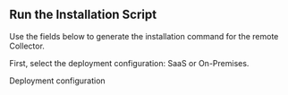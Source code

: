 

## Run the Installation Script

Use the fields below to generate the installation command for the remote Collector.

First, select the deployment configuration: SaaS or On-Premises.

Deployment configuration